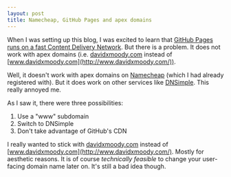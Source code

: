 ```yaml
---
layout: post
title: Namecheap, GitHub Pages and apex domains
---
```


When I was setting up this blog, I was excited to learn that [GitHub Pages runs on a fast Content Delivery Network](https://github.com/blog/1715-faster-more-awesome-github-pages). But there is a problem. It does not work with apex domains (i.e. [davidxmoody.com](http://davidxmoody.com/) instead of [www.davidxmoody.com](http://www.davidxmoody.com/)).


Well, it doesn't work with apex domains on [Namecheap](https://www.namecheap.com/) (which I had already registered with). But it does work on other services like [DNSimple](https://dnsimple.com/). This really annoyed me. 

As I saw it, there were three possibilities:

1. Use a "www" subdomain
2. Switch to DNSimple
3. Don't take advantage of GitHub's CDN

I really wanted to stick with [davidxmoody.com](http://davidxmoody.com/) instead of [www.davidxmoody.com](http://www.davidxmoody.com/). Mostly for aesthetic reasons. It is of course *technically feasible* to change your user-facing domain name later on. It's still a bad idea though. 
